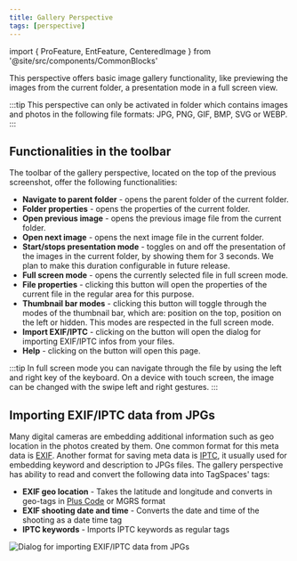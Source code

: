 ```yaml
---
title: Gallery Perspective
tags: [perspective]
---
```


import { ProFeature, EntFeature, CenteredImage } from '@site/src/components/CommonBlocks'

<ProFeature />

This perspective offers basic image gallery functionality, like previewing the images from the current folder, a presentation mode in a full screen view.

:::tip
This perspective can only be activated in folder which contains images and photos in the following file formats: JPG, PNG, GIF, BMP, SVG or WEBP.
:::

<CenteredImage
    caption="Showing the regular view of the gallery perspective"
    src="/media/gallery/tagspaces-gallery-overview.png"
    showCaption
  />

## Functionalities in the toolbar

The toolbar of the gallery perspective, located on the top of the previous screenshot, offer the following functionalities:

- **Navigate to parent folder** - opens the parent folder of the current folder.
- **Folder properties** - opens the properties of the current folder.
- **Open previous image** - opens the previous image file from the current folder.
- **Open next image** - opens the next image file in the current folder.
- **Start/stops presentation mode** - toggles on and off the presentation of the images in the current folder, by showing them for 3 seconds. We plan to make this duration configurable in future release.
- **Full screen mode** - opens the currently selected file in full screen mode.
- **File properties** - clicking this button will open the properties of the current file in the regular area for this purpose.
- **Thumbnail bar modes** - clicking this button will toggle through the modes of the thumbnail bar, which are: position on the top, position on the left or hidden. This modes are respected in the full screen mode.
- **Import EXIF/IPTC** - clicking on the button will open the dialog for importing EXIF/IPTC infos from your files.
- **Help** - clicking on the button will open this page.

:::tip
In full screen mode you can navigate through the file by using the left and right key of the keyboard. On a device with touch screen, the image can be changed with the swipe left and right gestures.
:::

## Importing EXIF/IPTC data from JPGs

Many digital cameras are embedding additional information such as geo location in the photos created by them. One common format for this meta data is [EXIF](https://en.wikipedia.org/wiki/Exif). Another format for saving meta data is [IPTC](https://en.wikipedia.org/wiki/IPTC_Information_Interchange_Model), it usually used for embedding keyword and description to JPGs files. The gallery perspective has ability to read and convert the following data into TagSpaces' tags:

- **EXIF geo location** - Takes the latitude and longitude and converts in geo-tags in [Plus Code](https://maps.google.com/pluscodes/) or MGRS format
- **EXIF shooting date and time** - Converts the date and time of the shooting as a date time tag
- **IPTC keywords** - Imports IPTC keywords as regular tags

![Dialog for importing EXIF/IPTC data from JPGs](/media/gallery/import-exif-iptc.png)
